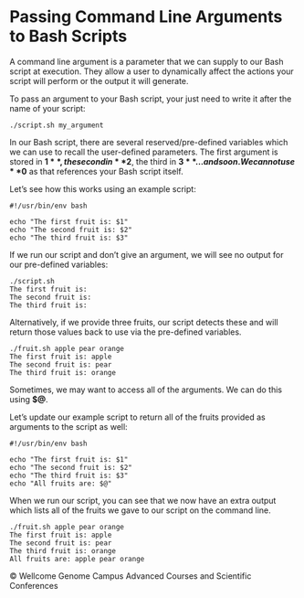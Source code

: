 # Passing Command Line Arguments to Bash Scripts

A command line argument is a parameter that we can supply to our Bash script at execution. They allow a user to dynamically affect the actions your script will perform or the output it will generate.

To pass an argument to your Bash script, your just need to write it after the name of your script:

```
./script.sh my_argument
```

In our Bash script, there are several reserved/pre-defined variables which we can use to recall the user-defined parameters. The first argument is stored in **$1**, the second in **$2**, the third in **$3**…and so on. We cannot use **$0** as that references your Bash script itself.

Let’s see how this works using an example script:

```
#!/usr/bin/env bash
 
echo "The first fruit is: $1"
echo "The second fruit is: $2"
echo "The third fruit is: $3"
```

If we run our script and don’t give an argument, we will see no output for our pre-defined variables:

```
./script.sh
The first fruit is:
The second fruit is:
The third fruit is:
```

Alternatively, if we provide three fruits, our script detects these and will return those values back to use via the pre-defined variables.

```
./fruit.sh apple pear orange
The first fruit is: apple
The second fruit is: pear
The third fruit is: orange
```

Sometimes, we may want to access all of the arguments. We can do this using **$@**.

Let’s update our example script to return all of the fruits provided as arguments to the script as well:

```
#!/usr/bin/env bash
 
echo "The first fruit is: $1"
echo "The second fruit is: $2"
echo "The third fruit is: $3"
echo "All fruits are: $@"
```

When we run our script, you can see that we now have an extra output which lists all of the fruits we gave to our script on the command line.

```
./fruit.sh apple pear orange
The first fruit is: apple
The second fruit is: pear
The third fruit is: orange
All fruits are: apple pear orange
```

© Wellcome Genome Campus Advanced Courses and Scientific Conferences